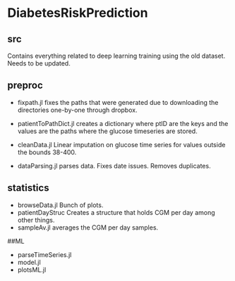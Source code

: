 # DiabetesRiskPrediction

## src
Contains everything related to deep learning training using the old dataset.
Needs to be updated.

## preproc
- fixpath.jl fixes the paths that were generated due to downloading the directories
 one-by-one through dropbox.

- patientToPathDict.jl creates a dictionary where ptID are the keys and the
 values are the paths where the glucose timeseries are stored.

- cleanData.jl Linear imputation on glucose time series for values outside the bounds
 38-400.

- dataParsing.jl parses data. Fixes date issues. Removes duplicates.


## statistics
- browseData.jl Bunch of plots.
- patientDayStruc Creates a structure that holds CGM per day among other things.
- sampleAv.jl averages the CGM per day samples.

##ML
- parseTimeSeries.jl
- model.jl
- plotsML.jl
